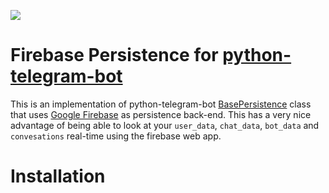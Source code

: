 ![](https://github.com/python-telegram-bot/logos/blob/master/logo/png/ptb-logo_240.png?raw=true)
# Firebase Persistence for [python-telegram-bot](https://python-telegram-bot.org/)

This is an implementation of python-telegram-bot [BasePersistence](https://python-telegram-bot.readthedocs.io/en/stable/telegram.ext.basepersistence.html?highlight=basepersistence) 
class that uses [Google Firebase](https://firebase.google.com/) as persistence back-end. 
This has a very nice advantage of being able to look at your `user_data`, `chat_data`, `bot_data` 
and `convesations` real-time using the firebase web app.

# Installation
